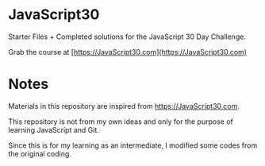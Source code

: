 ﻿# JavaScript30

Starter Files + Completed solutions for the JavaScript 30 Day Challenge.

Grab the course at [https://JavaScript30.com](https://JavaScript30.com)

# Notes

Materials in this repository are inspired from https://JavaScript30.com.

This repository is not from my own ideas and only for the purpose of learning JavaScript and Git.

Since this is for my learning as an intermediate, I modified some codes from the original coding.

